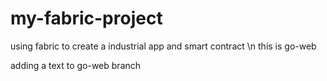 # my-fabric-project
using fabric to create a industrial app and smart contract \n
this is go-web



adding a text to go-web branch